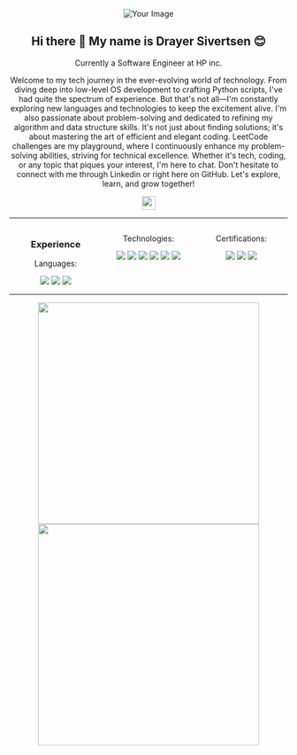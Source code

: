 <p align="center">
  <img src="https://github.com/DrayerSivertsen/drayersivertsen/blob/Projects/images/githubspedup.gif" alt="Your Image" style="max-width:100%; height:auto;">
</p>

<h2 align="center">Hi there 👋 My name is Drayer Sivertsen 😊 </h2>

<p align="center">Currently a Software Engineer at HP inc.</p>
<p align="center">Welcome to my tech journey in the ever-evolving world of technology. From diving deep into low-level OS development to crafting Python scripts, I've had quite the spectrum of experience. But that's not all—I'm constantly exploring new languages and technologies to keep the excitement alive. I'm also passionate about problem-solving and dedicated to refining my algorithm and data structure skills. It's not just about finding solutions; it's about mastering the art of efficient and elegant coding. LeetCode challenges are my playground, where I continuously enhance my problem-solving abilities, striving for technical excellence. Whether it's tech, coding, or any topic that piques your interest, I'm here to chat. Don't hesitate to connect with me through Linkedin or right here on GitHub. Let's explore, learn, and grow together!</p>

<p align="center"><a href="https://www.linkedin.com/in/drayersivertsen/"><img src="https://img.shields.io/badge/linkedin-%230077B5.svg?&style=for-the-badge&logo=linkedin&logoColor=white" height=25></a> 
<hr>
<p align="center">
  <div style="display: flex; justify-content: center;">
    <div style="flex: 1; text-align: center;">
      <h3>Experience</h3>
      <p>Languages:</p>
      <img src="https://img.shields.io/badge/C%2FC%2B%2B-white?style=for-the-badge&logo=C%2B%2B&logoColor=%23FFFFFF&color=%23044F88">
      <img src="https://img.shields.io/badge/Python-white?style=for-the-badge&logo=python&logoColor=%23FFFFFF&color=4B8BBE">
      <img src="https://img.shields.io/badge/C%23-white?style=for-the-badge&logo=C-Sharp&logoColor=%23FFFFFF&color=AC1B2F">
    </div>
    <div style="flex: 1; text-align: center;">
      <p>Technologies:</p>
      <img src="https://img.shields.io/badge/GITHUB-white?style=for-the-badge&logo=GitHub&logoColor=%23FFFFFF&color=black">
      <img src="https://img.shields.io/badge/AWS-white?style=for-the-badge&logo=Amazon&logoColor=%23FFFFFF&color=FF9900">
      <img src="https://img.shields.io/badge/Azure-white?style=for-the-badge&logo=Microsoft&logoColor=%23FFFFFF&color=001440">
      <img src="https://img.shields.io/badge/GOOGLE TEST-white?style=for-the-badge&logo=Google&logoColor=%23FFFFFF&color=F72A25">
      <img src="https://img.shields.io/badge/Linux-white?style=for-the-badge&logo=Linux&logoColor=%23FFFFFF&color=E6B706">
      <img src="https://img.shields.io/badge/Operating%20Systems-white?style=for-the-badge&logoColor=%23FFFFFF&color=00BD9F">
    </div>
    <div style="flex: 1; text-align: center;">
      <p>Certifications:</p>
      <img src="https://img.shields.io/badge/AWS%20Cloud%20Practitioner-white?style=for-the-badge&logo=Amazon&logoColor=%23FFFFFF&color=966FD6">
      <img src="https://img.shields.io/badge/AWS%20Certified%20Developer%20%E2%80%93%20Associates-white?style=for-the-badge&logo=Amazon&logoColor=%23FFFFFF&color=1352AB">
      <img src="https://img.shields.io/badge/Microsoft%20Azure%20Fundamentals-white?style=for-the-badge&logo=Microsoft&logoColor=%23FFFFFF&color=001440">
    </div>
  </div>
</p>

<hr>

<p align="center">
  <img src="https://github-readme-stats.vercel.app/api?username=drayersivertsen&show_icons=true&theme=bear" width="400">
  <img src="https://github-readme-streak-stats.herokuapp.com?user=drayersivertsen&theme=dark&hide_border=true" width="400">
</p>


